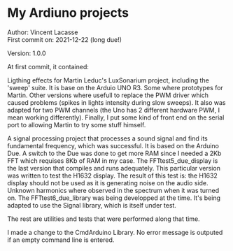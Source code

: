 # My Ardiuno projects
Author: Vincent Lacasse <br/>
First commit on: 2021-12-22 (long due!) <br/>

<p>Version: 1.0.0</p>

<p>At first commit, it contained:</p>

<p>Ligthing effects for Martin Leduc's LuxSonarium project, including the 'sweep' suite. It is base on the Arduio UNO R3. Some where prototypes for Martin. Other versions where usefull to replace the PWM driver which caused problems (spikes in lights intensity during slow sweeps). It also was adapted for two PWM channels (the Uno has 2 different hardware PWM, I mean working differently). Finally, I put some kind of front end on the serial port to allowing Martin to try some stuff himself.</p>

<p>A signal processing project that processes a sound signal and find its fundamental frequency, which was successful. It is based on the Arduino Due. A switch to the Due was done to get more RAM since I needed a 2Kb FFT which requises 8Kb of RAM in my case. The FFTtest5_due_display is the last version that compiles and runs adequately. This particular version was written to test the H1632 display. The result of this test is: the H1632 display should not be used as it is generating noise on the audio side. Unknown harmonics where observed in the spectrum when it was turned on.  The FFTtest6_due_library was being developped at the time.  It's being adapted to use the Signal library, which is itself under test.</p>

<p>The rest are utilities and tests that were performed along that time.

<p>I made a change to the CmdArduino Library. No error message is outputed if an empty command line is entered.</p>



 
